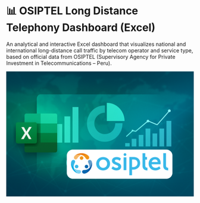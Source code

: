 # 📊 OSIPTEL Long Distance Telephony Dashboard (Excel)
An analytical and interactive Excel dashboard that visualizes national and international long-distance call traffic by telecom operator and service type, based on official data from OSIPTEL (Supervisory Agency for Private Investment in Telecommunications – Peru).

<img src="docs/thumbnail.png" alt="Thumbnail" width="600px">
